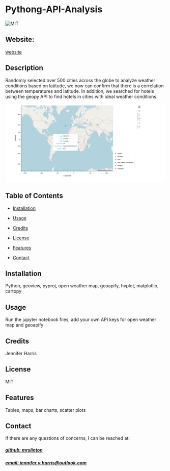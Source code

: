 # Pythong-API-Analysis
![MIT](https://img.shields.io/badge/License-MIT-blue)

## Website: 
[website](https://github.com/mrslinton/python-api-analysis)

## Description
Randomly selected over 500 cities across the globe to analyze weather conditions based on latitude, we now can confirm that there is a correlation between temperatures and latitude. In addition, we searched for hotels using the geopy API to find hotels in cities with ideal weather conditions.

![app_image](map.png)

## Table of Contents
- [Installation](#installation)
- [Usage](#usage)
- [Credits](#credits)
- [License](#license)
- [Features](#features)

- [Contact](#contact)

## Installation
Python, geoview, pyproj, open weather map, geoapify, hvplot, matplotlib, cartopy

## Usage
Run the jupyter notebook files, add your own API keys for open weather map and geoapify

## Credits
Jennifer Harris

## License
MIT

## Features
Tables, maps, bar charts, scatter plots



## Contact
If there are any questions of concerns, I can be reached at:
##### [github: mrslinton](https://github.com/mrslinton)
##### [email: jennifer.v.harris@outlook.com](mailto:jennifer.v.harris@outlook.com)

